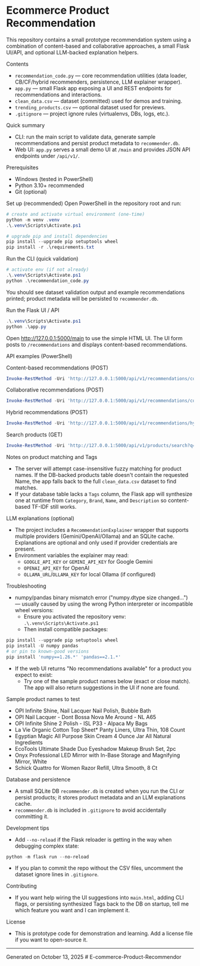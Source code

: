 # Ecommerce Product Recommendation

This repository contains a small prototype recommendation system using a combination of content-based and collaborative approaches, a small Flask UI/API, and optional LLM-backed explanation helpers.

Contents
- `recommendation_code.py` — core recommendation utilities (data loader, CB/CF/hybrid recommenders, persistence, LLM explainer wrapper).
- `app.py` — small Flask app exposing a UI and REST endpoints for recommendations and interactions.
- `clean_data.csv` — dataset (committed) used for demos and training.
- `trending_products.csv` — optional dataset used for previews.
- `.gitignore` — project ignore rules (virtualenvs, DBs, logs, etc.).

Quick summary
- CLI: run the main script to validate data, generate sample recommendations and persist product metadata to `recommender.db`.
- Web UI: `app.py` serves a small demo UI at `/main` and provides JSON API endpoints under `/api/v1/`.

Prerequisites
- Windows (tested in PowerShell)
- Python 3.10+ recommended
- Git (optional)

Set up (recommended)
Open PowerShell in the repository root and run:

```powershell
# create and activate virtual environment (one-time)
python -m venv .venv
.\.venv\Scripts\Activate.ps1

# upgrade pip and install dependencies
pip install --upgrade pip setuptools wheel
pip install -r .\requirements.txt
```

Run the CLI (quick validation)

```powershell
# activate env (if not already)
.\.venv\Scripts\Activate.ps1
python .\recommendation_code.py
```

You should see dataset validation output and example recommendations printed; product metadata will be persisted to `recommender.db`.

Run the Flask UI / API

```powershell
.\.venv\Scripts\Activate.ps1
python .\app.py
```

Open http://127.0.0.1:5000/main to use the simple HTML UI. The UI form posts to `/recommendations` and displays content-based recommendations.

API examples (PowerShell)

Content-based recommendations (POST)
```powershell
Invoke-RestMethod -Uri 'http://127.0.0.1:5000/api/v1/recommendations/content-based' -Method POST -Body (ConvertTo-Json @{product_name='OPI Infinite Shine, Nail Lacquer Nail Polish, Bubble Bath'; top_n=5}) -ContentType 'application/json'
```

Collaborative recommendations (POST)
```powershell
Invoke-RestMethod -Uri 'http://127.0.0.1:5000/api/v1/recommendations/collaborative' -Method POST -Body (ConvertTo-Json @{user_id=1705736792; top_n=5}) -ContentType 'application/json'
```

Hybrid recommendations (POST)
```powershell
Invoke-RestMethod -Uri 'http://127.0.0.1:5000/api/v1/recommendations/hybrid' -Method POST -Body (ConvertTo-Json @{user_id=1705736792; product_name='OPI Infinite Shine, Nail Lacquer Nail Polish, Bubble Bath'; top_n=5}) -ContentType 'application/json'
```

Search products (GET)
```powershell
Invoke-RestMethod -Uri 'http://127.0.0.1:5000/api/v1/products/search?q=bubble' -Method GET
```

Notes on product matching and Tags
- The server will attempt case-insensitive fuzzy matching for product names. If the DB-backed products table doesn't contain the requested Name, the app falls back to the full `clean_data.csv` dataset to find matches.
- If your database table lacks a `Tags` column, the Flask app will synthesize one at runtime from `Category`, `Brand`, `Name`, and `Description` so content-based TF-IDF still works.

LLM explanations (optional)
- The project includes a `RecommendationExplainer` wrapper that supports multiple providers (Gemini/OpenAI/Ollama) and an SQLite cache. Explanations are optional and only used if provider credentials are present.
- Environment variables the explainer may read:
  - `GOOGLE_API_KEY` or `GEMINI_API_KEY` for Google Gemini
  - `OPENAI_API_KEY` for OpenAI
  - `OLLAMA_URL`/`OLLAMA_KEY` for local Ollama (if configured)

Troubleshooting
- numpy/pandas binary mismatch error ("numpy.dtype size changed...") — usually caused by using the wrong Python interpreter or incompatible wheel versions:
  - Ensure you activated the repository venv: `.\.venv\Scripts\Activate.ps1`
  - Then install compatible packages:

```powershell
pip install --upgrade pip setuptools wheel
pip install -U numpy pandas
# or pin to known-good versions
pip install 'numpy==1.26.*' 'pandas==2.1.*'
```

- If the web UI returns "No recommendations available" for a product you expect to exist:
  - Try one of the sample product names below (exact or close match). The app will also return suggestions in the UI if none are found.

Sample product names to test
- OPI Infinite Shine, Nail Lacquer Nail Polish, Bubble Bath
- OPI Nail Lacquer - Dont Bossa Nova Me Around - NL A65
- OPI Infinite Shine 2 Polish - ISL P33 - Alpaca My Bags
- La Vie Organic Cotton Top Sheet* Panty Liners, Ultra Thin, 108 Count
- Egyptian Magic All Purpose Skin Cream 4 Ounce Jar All Natural Ingredients
- EcoTools Ultimate Shade Duo Eyeshadow Makeup Brush Set, 2pc
- Onyx Professional LED Mirror with In-Base Storage and Magnifying Mirror, White
- Schick Quattro for Women Razor Refill, Ultra Smooth, 8 Ct

Database and persistence
- A small SQLite DB `recommender.db` is created when you run the CLI or persist products; it stores product metadata and an LLM explanations cache.
- `recommender.db` is included in `.gitignore` to avoid accidentally committing it.

Development tips
- Add `--no-reload` if the Flask reloader is getting in the way when debugging complex state:

```powershell
python -m flask run --no-reload
```

- If you plan to commit the repo without the CSV files, uncomment the dataset ignore lines in `.gitignore`.

Contributing
- If you want help wiring the UI suggestions into `main.html`, adding CLI flags, or persisting synthesized Tags back to the DB on startup, tell me which feature you want and I can implement it.

License
- This is prototype code for demonstration and learning. Add a license file if you want to open-source it.

---
Generated on October 13, 2025
#   E - c o m m e r c e - P r o d u c t - R e c o m m e n d o r  
 